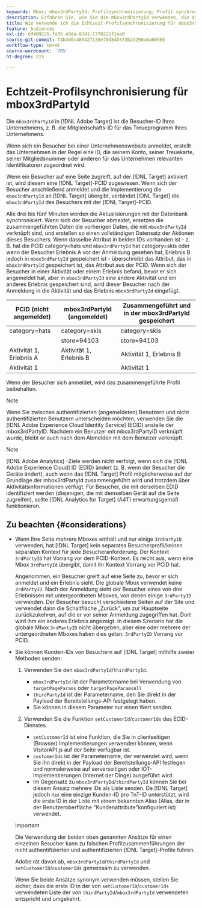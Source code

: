 ```yaml
---
keywords: Mbox; mbox3rdPartyId; Profilsynchronisierung; Profil synchronisieren
description: Erfahren Sie, wie Sie die mbox3rdPartyId verwenden, die die Besucher-ID Ihres Unternehmens darstellt, z. B. die Mitgliedschafts-ID oder das Treueprogramm Ihres Unternehmens.
title: Wie verwende ich die Echtzeit-Profilsynchronisierung für mbox3rdPartyId?
feature: Audiences
exl-id: ed409225-fa35-49da-87d1-1770221f2ae0
source-git-commit: f4b490c489427130e78d84b573b2d290a8a60585
workflow-type: tm+mt
source-wordcount: '705'
ht-degree: 21%

---
```


# Echtzeit-Profilsynchronisierung für mbox3rdPartyId

Die `mbox3rdPartyId` in [!DNL Adobe Target] ist die Besucher-ID Ihres Unternehmens, z. B. die Mitgliedschafts-ID für das Treueprogramm Ihres Unternehmens.

Wenn sich ein Besucher bei einer Unternehmenswebsite anmeldet, erstellt das Unternehmen in der Regel eine ID, die seinem Konto, seiner Treuekarte, seiner Mitgliedsnummer oder anderen für das Unternehmen relevanten Identifikatoren zugeordnet wird.

Wenn ein Besucher auf eine Seite zugreift, auf der [!DNL Target] aktiviert ist, wird diesem eine [!DNL Target]-PCID zugewiesen. Wenn sich der Besucher anschließend anmeldet und die Implementierung die `mbox3rdPartyId` an [!DNL Target] übergibt, verbindet [!DNL Target] die `mbox3rdPartyId` des Besuchers mit der [!DNL Target]-PCID.

Alle drei bis fünf Minuten werden die Aktualisierungen mit der Datenbank synchronisiert. Wenn sich der Besucher abmeldet, ersetzen die zusammengeführten Daten die vorherigen Daten, die mit `mbox3rdPartyId` verknüpft sind, und erstellen so einen vollständigen Datensatz der Aktionen dieses Besuchers. Wenn dasselbe Attribut in beiden IDs vorhanden ist - z. B. hat die PCID category=hats und `mbox3rdPartyId` hat category=skis oder wenn der Besucher Erlebnis A vor der Anmeldung gesehen hat, Erlebnis B jedoch in `mbox3rdPartyId` gespeichert ist - überschreibt das Attribut, das in `mbox3rdPartyId` gespeichert ist, das Attribut aus der PCID. Wenn sich der Besucher in einer Aktivität oder einem Erlebnis befand, bevor er sich angemeldet hat, aber in `mbox3rdPartyId` eine andere Aktivität und ein anderes Erlebnis gespeichert sind, wird dieser Besucher nach der Anmeldung in die Aktivität und das Erlebnis `mbox3rdPartyId` eingefügt.

| PCID (nicht angemeldet) | mbox3rdPartyId (angemeldet) | Zusammengeführt und in der mbox3rdPartyId gespeichert |
|---|---|---|
| category=hats | category=skis | category=skis |
|  | store=94103 | store=94103 |
| Aktivität 1, Erlebnis A | Aktivität 1, Erlebnis B | Aktivität 1, Erlebnis B |
| Aktivität 1 |  | Aktivität 1 |

Wenn der Besucher sich anmeldet, wird das zusammengeführte Profil beibehalten.

>[!NOTE]
>
>Wenn Sie zwischen authentifizierten (angemeldeten) Benutzern und nicht authentifizierten Benutzern unterscheiden möchten, verwenden Sie die [!DNL Adobe Experience Cloud Identity Service] (ECID) anstelle der mbox3rdPartyID. Nachdem ein Benutzer mit mbox3rdPartyID verknüpft wurde, bleibt er auch nach dem Abmelden mit dem Benutzer verknüpft.

>[!NOTE]
>
>[!DNL Adobe Analytics] -Ziele werden nicht verfolgt, wenn sich die  [!DNL Adobe Experience Cloud] ID (EDID) ändert (z. B. wenn der Besucher die Geräte ändert), auch wenn das  [!DNL Target] Profil möglicherweise auf der Grundlage der mbox3rdPartyId zusammengeführt wird und trotzdem über Aktivitätsinformationen verfügt. Für Besucher, die mit derselben EDID identifiziert werden (diejenigen, die mit demselben Gerät auf die Seite zugreifen), sollte [!DNL Analytics for Target] (A4T) erwartungsgemäß funktionieren.

## Zu beachten {#considerations}

* Wenn Ihre Seite mehrere Mboxes enthält und nur einige `3rdPartyID` verwenden, hat [!DNL Target] kein separates Besucherprofil/keinen separaten Kontext für jede Besucheranforderung. Der Kontext `3rdPartyID` hat Vorrang vor dem PCID-Kontext. Es reicht aus, wenn eine Mbox `3rdPartyId` übergibt, damit ihr Kontext Vorrang vor PCID hat.

   Angenommen, ein Besucher greift auf eine Seite zu, bevor er sich anmeldet und ein Erlebnis sieht. Die globale Mbox verwendet keine `3rdPartyID`. Nach der Anmeldung sieht der Besucher eines von drei Erlebnissen mit untergeordneten Mboxes, von denen einige `3rdPartyID` verwenden. Der Besucher besucht verschiedene Seiten auf der Site und verwendet dann die Schaltfläche „Zurück“, um zur Hauptseite zurückzukehren, auf die er vor seiner Anmeldung zugegriffen hat. Dort wird ihm ein anderes Erlebnis angezeigt. In diesem Szenario hat die globale Mbox `3rdPartyID` nicht übergeben, aber eine oder mehrere der untergeordneten Mboxes haben dies getan. `3rdPartyID` Vorrang vor PCID.

* Sie können Kunden-IDs von Besuchern auf [!DNL Target] mithilfe zweier Methoden senden:

   1. Verwenden Sie den `mbox3rdPartyId`/`thirdPartyId`.

      * `mbox3rdPartyId` ist der Parametername bei Verwendung von  `targetPageParams` oder  `targetPageParamsAll`
      * `thirdPartyId` ist der Parametername, den Sie direkt in der Payload der Bereitstellungs-API festgelegt haben.
      * Sie können in diesem Parameter nur einen Wert senden.
   1. Verwenden Sie die Funktion `setCustomerId`/`customerIds` des ECID-Dienstes.

      * `setCustomerId` ist eine Funktion, die Sie in clientseitigen (Browser) Implementierungen verwenden können, wenn VisitorAPI.js auf der Seite verfügbar ist.
      * `customerIds` ist der Parametername, der verwendet wird, wenn Sie ihn direkt in der Payload der Bereitstellungs-API festlegen und normalerweise auf serverseitigen oder IOT-Implementierungen (Internet der Dinge) ausgeführt wird.
      * Im Gegensatz zu `mbox3rdPartyId`/`thirdPartyId` können Sie bei diesem Ansatz mehrere IDs als Liste senden. Da [!DNL Target] jedoch nur eine einzige Kunden-ID pro TnT-ID unterstützt, wird die erste ID in der Liste mit einem bekannten Alias (Alias, der in der Benutzeroberfläche &quot;Kundenattribute&quot;konfiguriert ist) verwendet.

   >[!IMPORTANT]
   >
   > Die Verwendung der beiden oben genannten Ansätze für einen einzelnen Besucher kann zu falschen Profilzusammenführungen der nicht authentifizierten und authentifizierten [!DNL Target]-Profile führen.
   >
   >Adobe rät davon ab, `mbox3rdPartyId`/`thirdPartyId` und `setCustomerID`/`customerIds` gemeinsam zu verwenden.
   >
   >Wenn Sie beide Ansätze synonym verwenden müssen, stellen Sie sicher, dass die erste ID in der von `setCustomerID`/`customerIds` verwendeten Liste der von `thirdPartyId`/`mbox3rdPartyId` verwendeten entspricht und umgekehrt.

